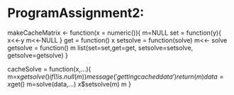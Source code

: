 # ProgramAssignment2:

makeCacheMatrix <- function(x = numeric()){
    m=NULL
    set = function(y){
      x<<-y
      m<<-NULL
    }
    get = function() x
    setsolve = function(solve) m<<- solve
    getsolve = function() m
    list(set=set,get=get,
         setsolve=setsolve,
         getsolve=getsolve)
}

cacheSolve = function(x,...){
  m=x$getsolve()
  if(!is.null(m)) {
    message('getting cached data')
    return(m)
  }
  data = x$get()
  m=solve(data,...)
  x$setsolve(m)
  m
}
